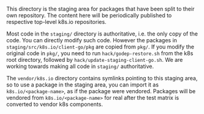 This directory is the staging area for packages that have been split to their
own repository. The content here will be periodically published to respective
top-level k8s.io repositories.

Most code in the `staging/` directory is authoritative, i.e. the only copy of
the code. You can directly modify such code. However the packages in
`staging/src/k8s.io/client-go/pkg` are copied from `pkg/`. If you modify the
original code in `pkg/`, you need to run `hack/godep-restore.sh` from the k8s
root directory, followed by `hack/update-staging-client-go.sh`. We are working
towards making all code in `staging/` authoritative.

The `vendor/k8s.io` directory contains symlinks pointing to this staging area,
so to use a package in the staging area, you can import it as
`k8s.io/<package-name>`, as if the package were vendored. Packages will be
vendored from `k8s.io/<package-name>` for real after the test matrix is
converted to vendor k8s components.
